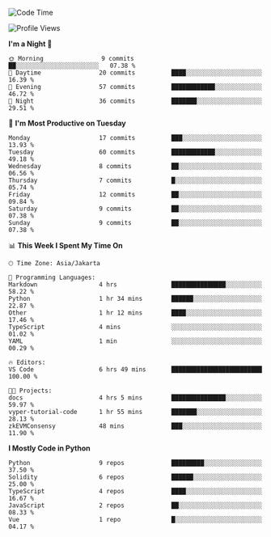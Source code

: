 <!--START_SECTION:waka-->
![Code Time](http://img.shields.io/badge/Code%20Time-1%2C484%20hrs%2049%20mins-blue)

![Profile Views](http://img.shields.io/badge/Profile%20Views-0-blue)

**I'm a Night 🦉** 

```text
🌞 Morning                9 commits           ██░░░░░░░░░░░░░░░░░░░░░░░   07.38 % 
🌆 Daytime                20 commits          ████░░░░░░░░░░░░░░░░░░░░░   16.39 % 
🌃 Evening                57 commits          ████████████░░░░░░░░░░░░░   46.72 % 
🌙 Night                  36 commits          ███████░░░░░░░░░░░░░░░░░░   29.51 % 
```
📅 **I'm Most Productive on Tuesday** 

```text
Monday                   17 commits          ███░░░░░░░░░░░░░░░░░░░░░░   13.93 % 
Tuesday                  60 commits          ████████████░░░░░░░░░░░░░   49.18 % 
Wednesday                8 commits           ██░░░░░░░░░░░░░░░░░░░░░░░   06.56 % 
Thursday                 7 commits           █░░░░░░░░░░░░░░░░░░░░░░░░   05.74 % 
Friday                   12 commits          ██░░░░░░░░░░░░░░░░░░░░░░░   09.84 % 
Saturday                 9 commits           ██░░░░░░░░░░░░░░░░░░░░░░░   07.38 % 
Sunday                   9 commits           ██░░░░░░░░░░░░░░░░░░░░░░░   07.38 % 
```


📊 **This Week I Spent My Time On** 

```text
🕑︎ Time Zone: Asia/Jakarta

💬 Programming Languages: 
Markdown                 4 hrs               ███████████████░░░░░░░░░░   58.22 % 
Python                   1 hr 34 mins        ██████░░░░░░░░░░░░░░░░░░░   22.87 % 
Other                    1 hr 12 mins        ████░░░░░░░░░░░░░░░░░░░░░   17.46 % 
TypeScript               4 mins              ░░░░░░░░░░░░░░░░░░░░░░░░░   01.02 % 
YAML                     1 min               ░░░░░░░░░░░░░░░░░░░░░░░░░   00.29 % 

🔥 Editors: 
VS Code                  6 hrs 49 mins       █████████████████████████   100.00 % 

🐱‍💻 Projects: 
docs                     4 hrs 5 mins        ███████████████░░░░░░░░░░   59.97 % 
vyper-tutorial-code      1 hr 55 mins        ███████░░░░░░░░░░░░░░░░░░   28.13 % 
zkEVMConsensy            48 mins             ███░░░░░░░░░░░░░░░░░░░░░░   11.90 % 
```

**I Mostly Code in Python** 

```text
Python                   9 repos             █████████░░░░░░░░░░░░░░░░   37.50 % 
Solidity                 6 repos             ██████░░░░░░░░░░░░░░░░░░░   25.00 % 
TypeScript               4 repos             ████░░░░░░░░░░░░░░░░░░░░░   16.67 % 
JavaScript               2 repos             ██░░░░░░░░░░░░░░░░░░░░░░░   08.33 % 
Vue                      1 repo              █░░░░░░░░░░░░░░░░░░░░░░░░   04.17 % 
```




<!--END_SECTION:waka-->
